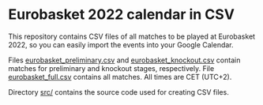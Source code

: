 # Eurobasket 2022 calendar in CSV
This repository contains CSV files of all matches to be played at Eurobasket 2022, so you can easily import
the events into your Google Calendar.

Files [eurobasket_preliminary.csv](eurobasket_preliminary.csv) and [eurobasket_knockout.csv](eurobasket_knockout.csv) contain matches for preliminary and knockout stages, respectively.
File [eurobasket_full.csv](eurobasket_full.csv) contains all matches.
All times are CET (UTC+2).

Directory [src/](src/) contains the source code used for creating CSV files.
